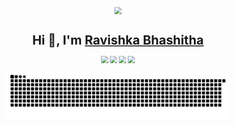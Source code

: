 <p align="center">
  <img src="https://raw.githubusercontent.com/7oSkaaa/7oSkaaa/main/Images/about_me.gif" height="100"/>
</p>
<h1 align="center">Hi 👋, I'm <a href="#" target="blank">Ravishka Bhashitha</a></h1>
 <p align="center">
<img src="https://img.shields.io/badge/Age-26-blue" />
  <img src="https://img.shields.io/badge/Focus-Softwear%20Engineering-brightgreen" />
  <img src="https://img.shields.io/badge/Lives-Sri%20Lanka-success" />
  <img src="https://img.shields.io/badge/Languages-English%20%26%20Sinhala-brightgreen" />
</p>
<p align = "center">
	<img src = "https://github.com/7oSkaaa/7oSkaaa/blob/output/github-contribution-grid-snake.svg?" alt = "Snake Game"/>
</p>
